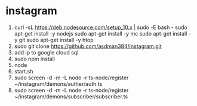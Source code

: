# instagram

1. curl -sL https://deb.nodesource.com/setup_10.x | sudo -E bash -
   sudo apt-get install -y nodejs
   sudo apt-get install -y mc
   sudo apt-get install -y git
   sudo apt-get install -y htop
2. sudo git clone https://github.com/asdman384/instagram.git   
3. add ip to google cloud sql
4. sudo npm install
5. node 
6. start.sh
7. sudo screen -d -m -L node -r ts-node/register ~/instagram/demons/auther/auth.ts
7. sudo screen -d -m -L node -r ts-node/register ~/instagram/demons/subscriber/subscriber.ts
